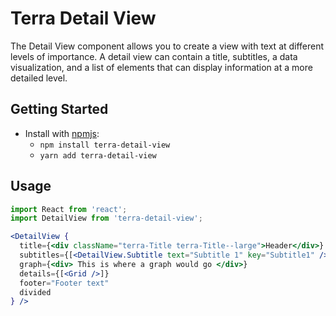 # Terra Detail View

The Detail View component allows you to create a view with text at different levels of importance. A detail view can contain a title, subtitles, a data visualization, and a list of elements that can display information at a more detailed level.

## Getting Started

- Install with [npmjs](https://www.npmjs.com):
  - `npm install terra-detail-view`
  - `yarn add terra-detail-view`

## Usage

```jsx
import React from 'react';
import DetailView from 'terra-detail-view';

<DetailView {
  title={<div className="terra-Title terra-Title--large">Header</div>}
  subtitles={[<DetailView.Subtitle text="Subtitle 1" key="Subtitle1" />, <DetailView.Subtitle text="Subtitle 2" key="Subtitle2" />]}
  graph={<div> This is where a graph would go </div>}
  details={[<Grid />]}
  footer="Footer text"
  divided
} />
```
